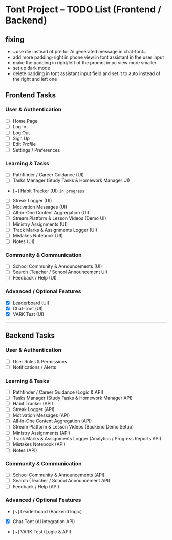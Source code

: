 # Tont Project – TODO List (Frontend / Backend)

## **fixing**
- ~use div instead of pre for Ai generated message in chat-tont~
- add more padding-right in phone view in tont assistant in the user input
- make the padding in right/left of the promot in pc view more smaller
- set up dark mode
- delete padding in tont assistant input field and set it to auto instead of the right and left one

## **Frontend Tasks**
### User & Authentication
- [ ] Home Page
- [ ] Log In
- [ ] Log Out
- [ ] Sign Up
- [ ] Edit Profile
- [ ] Settings / Preferences

### Learning & Tasks
- [ ] Pathfinder / Career Guidance (UI)
- [ ] Tasks Manager (Study Tasks & Homework Manager UI)
- [~] Habit Tracker (UI) `in progress`
- [ ] Streak Logger (UI)
- [ ] Motivation Messages (UI)
- [ ] All-in-One Content Aggregation (UI)
- [ ] Stream Platform & Lesson Videos (Demo UI)
- [ ] Ministry Assignments (UI)
- [ ] Track Marks & Assignments Logger (UI)
- [ ] Mistakes Notebook (UI)
- [ ] Notes (UI)

### Community & Communication
- [ ] School Community & Announcements (UI)
- [ ] Search (Teacher / School Announcement UI)
- [ ] Feedback / Help (UI)

### Advanced / Optional Features
- [x] Leaderboard (UI)
- [x] Chat-Tont (UI)
- [x] VARK Test (UI)

---

## **Backend Tasks**
### User & Authentication
- [ ] User Roles & Permissions
- [ ] Notifications / Alerts

### Learning & Tasks
- [ ] Pathfinder / Career Guidance (Logic & API)
- [ ] Tasks Manager (Study Tasks & Homework Manager API)
- [ ] Habit Tracker (API)
- [ ] Streak Logger (API)
- [ ] Motivation Messages (API)
- [ ] All-in-One Content Aggregation (API)
- [ ] Stream Platform & Lesson Videos (Backend Demo Setup)
- [ ] Ministry Assignments (API)
- [ ] Track Marks & Assignments Logger (Analytics / Progress Reports API)
- [ ] Mistakes Notebook (API)
- [ ] Notes (API)

### Community & Communication
- [ ] School Community & Announcements (API)
- [ ] Search (Teacher / School Announcement API)
- [ ] Feedback / Help (API)

### Advanced / Optional Features
- [~] Leaderboard (Backend logic)
- [x] Chat-Tont (AI integration API)
- [~] VARK Test (Logic & API)
